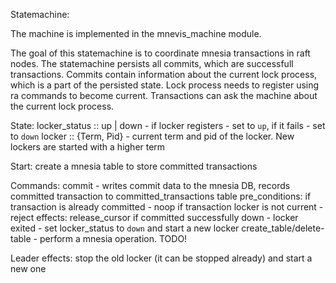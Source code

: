 Statemachine:

The machine is implemented in the mnevis_machine module.

The goal of this statemachine is to coordinate mnesia transactions in raft nodes.
The statemachine persists all commits, which are successfull transactions.
Commits contain information about the current lock process, which is a part of
the persisted state.
Lock process needs to register using ra commands to become current.
Transactions can ask the machine about the current lock process.

State:
    locker_status :: up | down - if locker registers - set to `up`, if it fails - set to `down`
    locker :: {Term, Pid} - current term and pid of the locker. New lockers are started with a higher term

Start:
    create a mnesia table to store committed transactions

Commands:
    commit - writes commit data to the mnesia DB,
             records committed transaction to committed_transactions table
        pre_conditions:
            if transaction is already committed - noop
            if transaction locker is not current - reject
        effects:
            release_cursor if committed successfully
    down - locker exited - set locker_status to `down` and start a new locker
    create_table/delete-table - perform a mnesia operation. TODO!

Leader effects:
    stop the old locker (it can be stopped already) and start a new one
